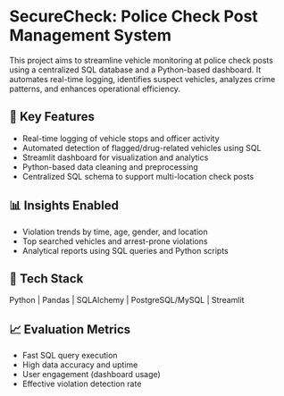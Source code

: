 # SecureCheck: Police Check Post Management System

This project aims to streamline vehicle monitoring at police check posts using a centralized SQL database and a Python-based dashboard. It automates real-time logging, identifies suspect vehicles, analyzes crime patterns, and enhances operational efficiency.

## 🔧 Key Features
- Real-time logging of vehicle stops and officer activity  
- Automated detection of flagged/drug-related vehicles using SQL  
- Streamlit dashboard for visualization and analytics  
- Python-based data cleaning and preprocessing  
- Centralized SQL schema to support multi-location check posts  

## 📊 Insights Enabled
- Violation trends by time, age, gender, and location  
- Top searched vehicles and arrest-prone violations  
- Analytical reports using SQL queries and Python scripts  

## 🧰 Tech Stack
Python | Pandas | SQLAlchemy | PostgreSQL/MySQL | Streamlit  

## 📈 Evaluation Metrics
- Fast SQL query execution  
- High data accuracy and uptime  
- User engagement (dashboard usage)  
- Effective violation detection rate  
